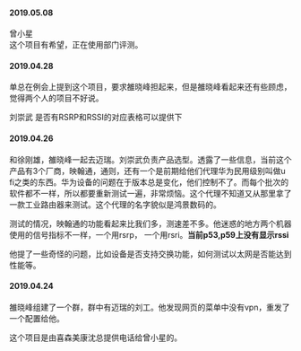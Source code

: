 
#### 2019.05.08

曾小星  
这个项目有希望，正在使用部门评测。


#### 2019.04.28

单总在例会上提到这个项目，要求雒晓峰担起来，但是雒晓峰看起来还有些顾虑，觉得两个人的项目不好说。

刘崇武 是否有RSRP和RSSI的对应表格可以提供下

#### 2019.04.26

和徐刚雄，雒晓峰一起去迈瑞。刘崇武负责产品选型。透露了一些信息，当前这个产品有3个厂商，映翰通，通则，还有一个是前期给他们代理华为民用级别叫做u fi之类的东西。华为设备的问题在于版本总是变化，他们控制不了。而每个批次的软件都不一样，所以都要重新测试一遍，非常烦恼。这个代理不知道又从那里拿了一款工业路由器来测试。这个代理的名字貌似是鸿景数码的。

测试的情况，映翰通的功能看起来比我们多，测速差不多。他迷惑的地方两个机器使用的信号指标不一样，一个用rsrp， 一个用rsri。**当前p53,p59上没有显示rssi**

他提了一些奇怪的问题，比如设备是否支持交换功能，如何测试以太网是否能达到性能等。


#### 2019.04.24

雒晓峰组建了一个群，群中有迈瑞的刘工。他发现网页的菜单中没有vpn，重发了一个配置给他。

这个项目是由喜森美康沈总提供电话给曾小星的。
